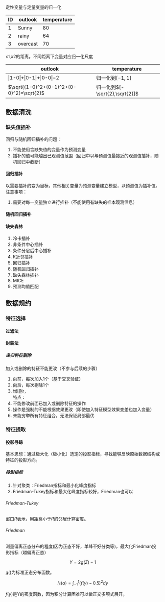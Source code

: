 定性变量与定量变量的归一化  

| ID  | outlook | temperature |
| --- | ------- | ---------- |
| 1   | Sunny     | 80         |
| 2   | rainy    | 64         |
| 3   | overcast  | 70         |    

x1,x2的距离，不同距离下变量对应归一化尺度  

| outlook                       | temperature |
| ----------------------------- | ----------- |
| \|1-0\|+\|0-1\|+\|0-0\|=2 |  归一化到$[-1,1]$  |
| $\sqrt{(1-0)^2+(0-1)^2+(0-0)^2}=\sqrt{2}$ |  归一化到$[-\sqrt{2},\sqrt{2}]$  |

## 数据清洗
### 缺失值插补 
回归与随机回归插补的问题：
1) 不能使用含缺失值的变量作为预测变量
2) 插补的值可能越出已观测值范围（回归中以与预测值最接近的观测值插补，随机回归中截断）
#### 回归插补
以需要插补的变为目标，其他相关变量为预测变量建立模型，以预测值为插补值。  
注意事项：
1) 需要对每一变量独立进行插补（不能使用有缺失的样本观测信息）
#### 随机回归插补
#### 缺失森林

1) 冷卡插补
2) 非条件中心插补
3) 条件分层后中心插补
4) K近邻插补
5) 回归插补
6) 随机回归插补
7) 缺失森林插补
8) MICE
9) 预测均值匹配
## 数据规约
### 特征选择
#### 过滤法
#### 封装法
##### 递归特征删除
加入或删除的特征不能更改（不参与后续的步骤）
1) 向前，每次加入1个（基于交叉验证）
2) 向后，每次剔除1个
3) 增l删r，  
特点：
1) 不能修改前面已加入或删除特征的操作
2) 操作是强制的不能根据效果更改（即使加入特征模型效果变差也加入变量）
3) 未能穷举所有特征组合，无法保证局部最优
### 特征提取
#### 投影寻踪
基本思想：通过极大化（极小化）选定的投影指标，寻找能够反映原始数据结构或特征的投影方向。
##### 投影指标
1) 针对聚类：Friedman指标和最小化峰度指标
2) Friedman-Tukey指标和最大化峰度指标较好，Friedman也可以 
###### Friedman-Tukey
窗口$R$表示，用距离小于$R$的邻居计算密度。
###### Friedman
测量偏离正态分布的程度(因为正态不好，单峰不好分类等)，最大化Friedman投影指标（越偏离正态）

$$
Y=2g(Z)-1
$$

$g()$为标准正态分布函数。 

$$
I_F(\alpha)=\int_{-1}^1(f(y)-0.5)^2dy
$$

$f(y)$是Y的密度函数，因为积分计算困难可以做正交多项式展开。
